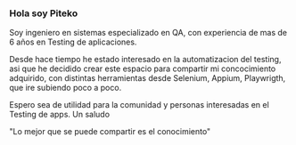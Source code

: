 ### Hola soy Piteko 

Soy ingeniero en sistemas especializado en QA, con experiencia de mas de 6 años en Testing de aplicaciones.

Desde hace tiempo he estado interesado en la automatizacion del testing, asi que he decidido crear este espacio para compartir mi concocimiento adquirido, con distintas herramientas desde Selenium, Appium, Playwrigth, que ire subiendo poco a poco.

Espero sea de utilidad para la comunidad y personas interesadas en el Testing de apps. Un saludo

"Lo mejor que se puede compartir es el conocimiento"
<!--
**Piteko87/Piteko87** is a ✨ _special_ ✨ repository because its `README.md` (this file) appears on your GitHub profile.

Here are some ideas to get you started:

- 🔭 I’m currently working on ...
- 🌱 I’m currently learning ...
- 👯 I’m looking to collaborate on ...
- 🤔 I’m looking for help with ...
- 💬 Ask me about ...
- 📫 How to reach me: ...
- 😄 Pronouns: ...
- ⚡ Fun fact: ...
-->
